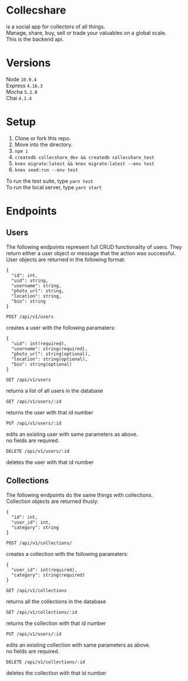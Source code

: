 # Collecshare
is a social app for collectors of all things.  
Manage, share, buy, sell or trade your valuables on a global scale.   
This is the backend api.  

# Versions
Node `10.9.4`  
Express `4.16.3`  
Mocha `5.2.0`  
Chai `4.1.4`  

# Setup
1. Clone or fork this repo.
2. Move into the directory.
3. `npm i`
4. `createdb collecshare_dev && createdb collecshare_test`
5. `knex migrate:latest && knex migrate:latest --env test`
6. `knex seed:run --env test`

To run the test suite, type `yarn test`   
To run the local server, type `yarn start`

# Endpoints

## Users
The following endpoints represent full CRUD functionality of users. They return either a user object or message that the action was successful.  
User objects are returned in the following format:   
```
{
  "id": int,
  "uid": string,
  "username": string,
  "photo_url": string,
  "location": string,
  "bio": string
}
```

`POST /api/v1/users`

creates a user with the following paramaters:  
```
{
  "uid": int(required),
  "username": string(required),
  "photo_url": string(optional),
  "location": string(optional),
  "bio": string(optional)
}
```

`GET /api/v1/users`

returns a list of all users in the database

`GET /api/v1/users/:id`

returns the user with that id number

`PUT /api/v1/users/:id`

edits an existing user with same parameters as above.   
no fields are required.

`DELETE /api/v1/users/:id`

deletes the user with that id number

## Collections
The following endpoints do the same things with collections.  
Collection objects are returned thusly:   
```
{
  "id": int,
  "user_id": int,
  "category": string
}
```

`POST /api/v1/collections/`

creates a collection with the following paramaters:  
```
{
  "user_id": int(required),
  "category": string(required)
}
```

`GET /api/v1/collections`

returns all the collections in the database

`GET /api/v1/collections/:id`

returns the collection with that id number

`PUT /api/v1/users/:id`

edits an existing collection with same parameters as above.   
no fields are required.

`DELETE /api/v1/collections/:id`

deletes the collection with that id number
